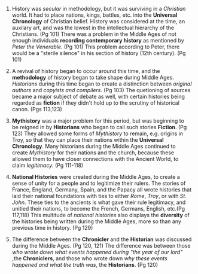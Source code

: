  1. History was *secular* in methodology, but it was surviving in a *Christian* world. It had to place nations, kings, battles, etc. into the **Universal Chronology** of Christian belief. History was considered at the time, an auxilary art, and was the lowest in the intellectual hierarchy of the Christians. (Pg 101) There was a problem in the Middle Ages of not enough individuals **recording contemporary history** as mentioned by *Peter the Venerable*. (Pg 101) This problem according to Peter, there would be a "sterile silence" in his section of history (12th century). (Pg 101)

 2. A revival of history began to occur around this time, and the **methodology** of history began to take shape during Middle Ages.  *Historians* during this time began to create a distinction between *original authors* and *copyists and compilers*. (Pg 103) The quetioning of sources became a major subject of debate as well, with certain histories being regarded as **fiction** if they didn't hold up to the scrutiny of historical canon. (Pgs 113,123) 
 
 3. **Mythistory** was a major problem for this period, but was beginning to be reigned in by **Historians** who began to call such stories **Fiction**. (Pg 123) They allowed some forms of *Mythistory* to remain, e.g. origins in Troy, so that they can place their nations within the **Universal Chronology**. Many historians during the Middle Ages continued to create *Mythistory* for their nations and the church, because these allowed them to have closer connections with the Ancient World, to claim *legitimacy*. (Pg 111-118)
 
 4. **National Histories** were created during the Middle Ages, to create a sense of unity for a people and to legitimize their rulers. The stories of France, England, Germany, Spain, and the Papacy all wrote histories that laid their national foundations with ties to either *Rome*, *Troy*, or with *St. John*. These ties to the ancients is what gave their rule legitimacy, and unitied their nations, to become the French, Germans, English, etc.(Pg 117,118) This multitude of *national histories* also displays the **diversity** of the histories being written during the Middle Ages, more so than any previous time in history. (Pg 129)
 
 5. The difference between the **Chronicler** and the **Historian** was discussed during the Middle Ages. (Pg 120, 121) The difference was between those *who wrote down what events happened during "the year of our lord"* ,the **Chroniclers**, and those who wrote down *why these events happened and what the truth was*, the **Historians**. (Pg 120) 
